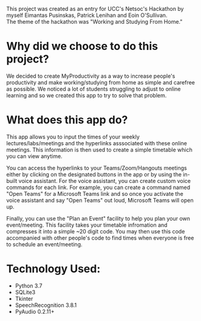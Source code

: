 This project was created as an entry for UCC's Netsoc's Hackathon by myself Eimantas Pusinskas, Patrick Lenihan and Eoin O'Sullivan.     
The theme of the hackathon was "Working and Studying From Home." 


# Why did we choose to do this project?
We decided to create MyProductivity as a way to increase people's productivity and make working/studying from home as simple and carefree as possible.
We noticed a lot of students struggling to adjust to online learning and so we created this app to try to solve that problem.


# What does this app do?
This app allows you to input the times of your weekly lectures/labs/meetings and the hyperlinks asssociated with these online meetings.
This information is then used to create a simple timetable which you can view anytime.

You can access the hyperlinks to your Teams/Zoom/Hangouts meetings either by clicking on the designated buttons in the app or by using the in-built voice assistant. 
For the voice assistant, you can create custom voice commands for each link. For example, you can create a command named "Open Teams" for a Microsoft Teams link and so once you 
activate the voice assistant and say "Open Teams" out loud, Microsoft Teams will open up. 

Finally, you can use the "Plan an Event" facility to help you plan your own event/meeting. This facility takes your timetable infromation and compresses it into a simple ~20 digit code.
You may then use this code accompanied with other people's code to find times when everyone is free to schedule an event/meeting.

# Technology Used:
* Python 3.7
* SQLite3
* Tkinter
* SpeechRecognition 3.8.1
* PyAudio 0.2.11+

